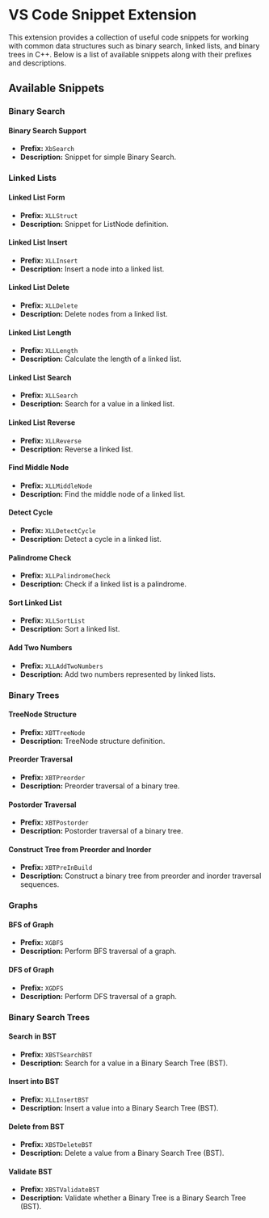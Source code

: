 # VS Code Snippet Extension

This extension provides a collection of useful code snippets for working with common data structures such as binary search, linked lists, and binary trees in C++. Below is a list of available snippets along with their prefixes and descriptions.

## Available Snippets

### Binary Search

#### Binary Search Support
- **Prefix:** `XbSearch`
- **Description:** Snippet for simple Binary Search.

### Linked Lists

#### Linked List Form
- **Prefix:** `XLLStruct`
- **Description:** Snippet for ListNode definition.

#### Linked List Insert
- **Prefix:** `XLLInsert`
- **Description:** Insert a node into a linked list.

#### Linked List Delete
- **Prefix:** `XLLDelete`
- **Description:** Delete nodes from a linked list.

#### Linked List Length
- **Prefix:** `XLLLength`
- **Description:** Calculate the length of a linked list.

#### Linked List Search
- **Prefix:** `XLLSearch`
- **Description:** Search for a value in a linked list.

#### Linked List Reverse
- **Prefix:** `XLLReverse`
- **Description:** Reverse a linked list.

#### Find Middle Node
- **Prefix:** `XLLMiddleNode`
- **Description:** Find the middle node of a linked list.

#### Detect Cycle
- **Prefix:** `XLLDetectCycle`
- **Description:** Detect a cycle in a linked list.

#### Palindrome Check
- **Prefix:** `XLLPalindromeCheck`
- **Description:** Check if a linked list is a palindrome.

#### Sort Linked List
- **Prefix:** `XLLSortList`
- **Description:** Sort a linked list.

#### Add Two Numbers
- **Prefix:** `XLLAddTwoNumbers`
- **Description:** Add two numbers represented by linked lists.

### Binary Trees

#### TreeNode Structure
- **Prefix:** `XBTTreeNode`
- **Description:** TreeNode structure definition.

#### Preorder Traversal
- **Prefix:** `XBTPreorder`
- **Description:** Preorder traversal of a binary tree.

#### Postorder Traversal
- **Prefix:** `XBTPostorder`
- **Description:** Postorder traversal of a binary tree.

#### Construct Tree from Preorder and Inorder
- **Prefix:** `XBTPreInBuild`
- **Description:** Construct a binary tree from preorder and inorder traversal sequences.

### Graphs

#### BFS of Graph
- **Prefix:** `XGBFS`
- **Description:** Perform BFS traversal of a graph.

#### DFS of Graph
- **Prefix:** `XGDFS`
- **Description:** Perform DFS traversal of a graph.

### Binary Search Trees

#### Search in BST
- **Prefix:** `XBSTSearchBST`
- **Description:** Search for a value in a Binary Search Tree (BST).

#### Insert into BST
- **Prefix:** `XLLInsertBST`
- **Description:** Insert a value into a Binary Search Tree (BST).

#### Delete from BST
- **Prefix:** `XBSTDeleteBST`
- **Description:** Delete a value from a Binary Search Tree (BST).

#### Validate BST
- **Prefix:** `XBSTValidateBST`
- **Description:** Validate whether a Binary Tree is a Binary Search Tree (BST).
